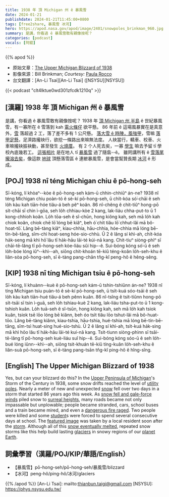 ```yaml
---
title: 1938 年 頂 Michigan 州 ê 暴風雪
date: 2024-01-21
publishdate: 2024-01-21T11:45:00+0800
tags: [free2share, 暴風雪 冰河]
hero: https://apod.nasa.gov/apod/image/2401/snowpoles_brinkman_960.jpg
summary: 是講，你看過 ê 暴風雪敢有親像按呢？
categories: [podcast]
vocals: [阿錕]
---
```


{{% apod %}}

- 原始文章：[The Upper Michigan Blizzard of 1938](https://apod.nasa.gov/apod/ap240121.html)
- 影像來源：Bill Brinkman; _Courtesy:_ [Paula Rocco](https://www.facebook.com/pages/Suomi-Restaurant/203042349717213)
- 台文翻譯：[An-Li Tsai][An-Li Tsai] ([NSYSU][NSYSU])

{{< podcast "clt4lktue0wd301zfcdk1210q" >}}

## [漢羅] 1938 年 頂 Michigan 州 ê 暴風雪
是講，你看過 ê 暴風雪敢有親像按呢？
1938 年 [頂 Michigan 州 半島][Upper Peninsula of Michigan] ê 世紀暴風雪，有一寡所在 ê 雪落到 kah [電火條仔][utility poles] 欲平懸。
86 年前 ê 這場風暴實在是真意外，[雪][snow] 落超過 2 工，落了差不多有 1 公尺懸。
[落大雪 ê 時陣，風強甲][snow fell and gale-force winds]，雪嘛 [落甲足懸][surreal heights]，足濟路攏袂行，欲挖一條路出來嘛無法度。
人袂當行，轎車、校車、火車嘛攏袂振袂動，甚至發生 [火燒厝][dangerous fire raged]。
有 2 个人死去矣，一寡 [學生][student] 嘛去予留 tī 學校內底幾若工。
[這張相片][featured image] 是在地人 tī [暴風雪][storm] 過了隨翕--ê。
雖罔講所有 ê [雪落尾攏溶去矣][snow eventually melted]，像這款 [地球][planet Earth] 頂懸落雪區 ê 連紲暴風雪，是會當幫贊長期 [冰河][glaciers] ê 形成。

## [POJ] 1938 nî téng Michigan chiu ê pō-hong-seh
Sī-kóng, lí khòaⁿ--kòe ê pō-hong-seh kám-ū chhin-chhiūⁿ án-ne?
1938 nî téng Michigan chiu poàn-tó ê sè-kí pō-hong-seh, ū chi̍t-kóa só͘-chāi ê seh lo̍h kàu kah tiān-hóe tiâu-á beh pêⁿ koân.
86 nî-chêng ê chit-tiûⁿ hong-pō si̍t-chāi sī chin ì-gōa, seh lo̍h chhiau-kòe 2 kang, lak-liáu chha-put-to ū 1 kong-chhioh koân.
Lo̍h tōa-seh ê sî-chūn, hong kiông kah, seh mā lo̍h kah chiok koân, chiok chē lō͘ lóng bē kiâⁿ, beh ó͘ chi̍t tiâu lō͘ chhut-lâi mā bô-hoat-tō͘.
Lâng bē-tàng kiâⁿ, kiau-chhia, hāu-chhia, hóe-chhia mā lóng bē-tín-bē-tāng, sīm-chì hoat-seng hóe-sio-chhù.
Ū 2 ê lâng sí khì-ah, chi̍t-kóa ha̍k-seng mā khì hō͘ lâu tī ha̍k-hāu lāi-té kúi-nā kang.
Chit-tiuⁿ siòng-phìⁿ sī chāi-tē-lâng tī pō-hong-seh kòe-liáu sûi hip--ê.
Sui-bóng kóng só͘-ū ê seh lo̍h-bóe lóng iûⁿ--khì--ah, siōng chit-khoán tē-kiû téng-koân lo̍h-seh-khu ê liân-sòa pō-hong-seh, sī ē-tàng pang-chān tn̂g-kî peng-hô ê hêng-sêng.

## [KIP] 1938 nî tíng Michigan tsiu ê pō-hong-seh
Sī-kóng, lí khuànn--kuè ê pō-hong-seh kám-ū tshin-tshiūnn án-ne?
1938 nî tíng Michigan tsiu puàn-tó ê sè-kí pō-hong-seh, ū tsi̍t-kuá sóo-tsāi ê seh lo̍h kàu kah tiān-hué tiâu-á beh pênn kuân.
86 nî-tsîng ê tsit-tiûnn hong-pō si̍t-tsāi sī tsin ì-guā, seh lo̍h tshiau-kuè 2 kang, lak-liáu tsha-put-to ū 1 kong-tshioh kuân.
Lo̍h tuā-seh ê sî-tsūn, hong kiông kah, seh mā lo̍h kah tsiok kuân, tsiok tsē lōo lóng bē kiânn, beh óo tsi̍t tiâu lōo tshut-lâi mā bô-huat-tōo.
Lâng bē-tàng kiânn, kiau-tshia, hāu-tshia, hué-tshia mā lóng bē-tín-bē-tāng, sīm-tsì huat-sing hué-sio-tshù.
Ū 2 ê lâng sí khì-ah, tsi̍t-kuá ha̍k-sing mā khì hōo lâu tī ha̍k-hāu lāi-té kuí-nā kang.
Tsit-tiunn siòng-phìnn sī tsāi-tē-lâng tī pō-hong-seh kuè-liáu suî hip--ê.
Sui-bóng kóng sóo-ū ê seh lo̍h-bué lóng iûnn--khì--ah, siōng tsit-khuán tē-kiû tíng-kuân lo̍h-seh-khu ê liân-suà pō-hong-seh, sī ē-tàng pang-tsān tn̂g-kî ping-hô ê hîng-sîng.

## [English] The Upper Michigan Blizzard of 1938
Yes, but can your blizzard do this?
In the [Upper Peninsula of Michigan][Upper Peninsula of Michigan]'s Storm of the Century in 1938, some snow drifts reached the level of [utility poles][utility poles].
Nearly a meter of new and unexpected [snow][snow] fell over two days in a storm that started 86 years ago this week.
As [snow fell and gale-force winds][snow fell and gale-force winds] piled snow to [surreal heights][surreal heights], many roads became not only impassable but unplowable; people became stranded, cars, school buses and a train became mired, and even a [dangerous fire raged][dangerous fire raged].
Two people were killed and some [student][student]s were forced to spend several consecutive days at school.
The [featured image][featured image] was taken by a local resident soon after the [storm][storm].
Although all of this [snow eventually melted][snow eventually melted], repeated snow storms like this help build lasting [glaciers][glaciers] in snowy regions of our [planet Earth][planet Earth].

## 詞彙學習（漢羅/POJ/KIP/華語/English）
- 【暴風雪】pō-hong-seh/pō-hong-seh/暴風雪/blizzard
- 【冰河】peng-hô/ping-hô/冰河/glaciers

{{% /apod %}}
[An-Li Tsai]: mailto:thianbun.taigi@gmail.com
[NSYSU]: https://phys.nsysu.edu.tw/

[copyright]: https://apod.nasa.gov/apod/fap/lib/about_apod.html#srapply
[License]: https://creativecommons.org/licenses/by/3.0/

[Upper Peninsula of Michigan]:https://en.wikipedia.org/wiki/Upper_Peninsula_of_Michigan
[utility poles]:https://en.wikipedia.org/wiki/Utility_pole
[snow]:https://apod.nasa.gov/apod/ap240106.html
[snow fell and gale-force winds]:http://books.google.com/books?id=1vioLQGvvz8C&pg=PA156&dq=%2B%221938%22+storm+of+the+century&hl=en&sa=X&ei=1breUorcC-O52QWuqYGwAQ&ved=0CEEQ6AEwAA#v=onepage&q=%2B%221938%22%20storm%20of%20the%20century&f=false
[surreal heights]:http://commons.wikimedia.org/wiki/File:Blizzard2_-_NOAA.jpg
[dangerous fire raged]:https://tylerrtichelaar.wordpress.com/2010/10/19/marquettes-opera-house-the-1938-fire-and-blizzard/
[student]:https://i.pinimg.com/736x/b1/c8/e3/b1c8e3101db30b200cec55976b9ec648--funniest-animals-funny-animals.jpg
[featured image]:https://apod.nasa.gov/apod/image/1401/snowpoles_brinkman_2592.jpg
[storm]:https://earthobservatory.nasa.gov/topic/severe-storms
[snow eventually melted]:https://www.youtube.com/watch?v=pApFztL-lsI
[glaciers]:http://extremeicesurvey.org/how-does-a-glacies-form/
[planet Earth]:https://apod.nasa.gov/apod/ap100713.html
